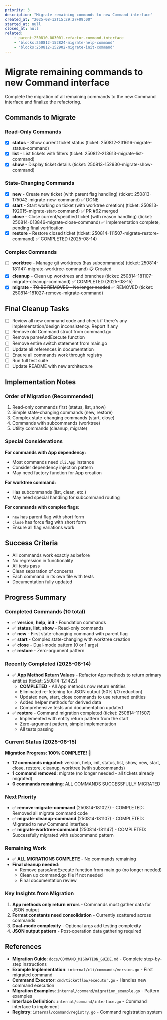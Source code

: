 ```yaml
---
priority: 3
description: "Migrate remaining commands to new Command interface"
created_at: "2025-08-12T15:29:27+09:00"
started_at: null
closed_at: null
related:
    - parent:250810-003001-refactor-command-interface
    - "blocks:250812-152824-migrate-help-command"
    - "blocks:250812-152902-migrate-init-command"
---
```


# Migrate remaining commands to new Command interface

Complete the migration of all remaining commands to the new Command interface and finalize the refactoring.

## Commands to Migrate

### Read-Only Commands
- [x] **status** - Show current ticket status (ticket: 250812-231616-migrate-status-command)
- [x] **list** - List tickets with filters (ticket: 250812-213613-migrate-list-command)
- [x] **show** - Display ticket details (ticket: 250813-152930-migrate-show-command)

### State-Changing Commands
- [x] **new** - Create new ticket (with parent flag handling) (ticket: 250813-175042-migrate-new-command) ✅ DONE
- [x] **start** - Start working on ticket (with worktree creation) (ticket: 250813-192015-migrate-start-command) ✅ PR #62 merged
- [x] **close** - Close current/specified ticket (with reason handling) (ticket: 250814-013846-migrate-close-command) ✅ Implementation complete, pending final verification
- [x] **restore** - Restore closed ticket (ticket: 250814-111507-migrate-restore-command) ✅ COMPLETED (2025-08-14)

### Complex Commands
- [ ] **worktree** - Manage git worktrees (has subcommands) (ticket: 250814-181147-migrate-worktree-command) 📋 Created
- [x] **cleanup** - Clean up worktrees and branches (ticket: 250814-181107-migrate-cleanup-command) ✅ COMPLETED (2025-08-15)
- [x] **migrate** - ~~TO BE REMOVED - No longer needed~~ ✅ REMOVED (ticket: 250814-181027-remove-migrate-command)

## Final Cleanup Tasks

- [ ] Review all new command code and check if there's any implementation/design inconsistency. Report if any
- [ ] Remove old Command struct from command.go
- [ ] Remove parseAndExecute function  
- [ ] Remove entire switch statement from main.go
- [ ] Update all references in documentation
- [ ] Ensure all commands work through registry
- [ ] Run full test suite
- [ ] Update README with new architecture

## Implementation Notes

### Order of Migration (Recommended)
1. Read-only commands first (status, list, show)
2. Simple state-changing commands (new, restore)
3. Complex state-changing commands (start, close)
4. Commands with subcommands (worktree)
5. Utility commands (cleanup, migrate)

### Special Considerations

**For commands with App dependency:**
- Most commands need `cli.App` instance
- Consider dependency injection pattern
- May need factory function for App creation

**For worktree command:**
- Has subcommands (list, clean, etc.)
- May need special handling for subcommand routing

**For commands with complex flags:**
- `new` has parent flag with short form
- `close` has force flag with short form
- Ensure all flag variations work

## Success Criteria

- All commands work exactly as before
- No regression in functionality
- All tests pass
- Clean separation of concerns
- Each command in its own file with tests
- Documentation fully updated

## Progress Summary

### Completed Commands (10 total)
- ✅ **version**, **help**, **init** - Foundation commands
- ✅ **status**, **list**, **show** - Read-only commands  
- ✅ **new** - First state-changing command with parent flag
- ✅ **start** - Complex state-changing with worktree creation
- ✅ **close** - Dual-mode pattern (0 or 1 args)
- ✅ **restore** - Zero-argument pattern

### Recently Completed (2025-08-14)
- ✅ **App Method Return Values** - Refactor App methods to return primary entities (ticket: 250814-121422)
  - **COMPLETED** - All App methods now return entities
  - Eliminated re-fetching for JSON output (50% I/O reduction)
  - Updated new, start, close commands to use returned entities
  - Added helper methods for derived data
  - Comprehensive tests and documentation updated
- ✅ **restore** - Command migration completed (ticket: 250814-111507)
  - Implemented with entity return pattern from the start
  - Zero-argument pattern, simple implementation
  - All tests passing

### Current Status (2025-08-15)
**Migration Progress: 100% COMPLETE! 🎉**
- **12 commands migrated**: version, help, init, status, list, show, new, start, close, restore, cleanup, worktree (with subcommands)
- **1 command removed**: migrate (no longer needed - all tickets already migrated)
- **0 commands remaining**: ALL COMMANDS SUCCESSFULLY MIGRATED

### Next Priority
- ✅ **remove-migrate-command** (250814-181027) - COMPLETED: Removed all migrate command code
- ✅ **migrate-cleanup-command** (250814-181107) - COMPLETED: Migrated to new Command interface
- ✅ **migrate-worktree-command** (250814-181147) - COMPLETED: Successfully migrated with subcommand pattern

### Remaining Work
- ✅ **ALL MIGRATIONS COMPLETE** - No commands remaining
- **Final cleanup needed**: 
  - Remove parseAndExecute function from main.go (no longer needed)
  - Clean up command.go file if not needed
  - Final documentation review

### Key Insights from Migration
1. **App methods only return errors** - Commands must gather data for JSON output
2. **Format constants need consolidation** - Currently scattered across commands
3. **Dual-mode complexity** - Optional args add testing complexity
4. **JSON output pattern** - Post-operation data gathering required

## References

- **Migration Guide**: `docs/COMMAND_MIGRATION_GUIDE.md` - Complete step-by-step instructions
- **Example Implementation**: `internal/cli/commands/version.go` - First migrated command
- **Command Executor**: `cmd/ticketflow/executor.go` - Handles new command execution
- **Migration Examples**: `internal/command/migration_example.go` - Pattern examples
- **Interface Definition**: `internal/command/interface.go` - Command interface to implement
- **Registry**: `internal/command/registry.go` - Command registration system
